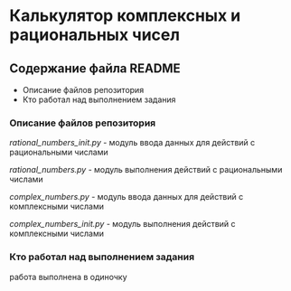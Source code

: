 # Калькулятор комплексных и рациональных чисел

## Содержание файла README

* Описание файлов репозитория
* Кто работал над выполнением задания

### Описание файлов репозитория

*rational_numbers_init.py* - модуль ввода данных для действий с рациональными числами

*rational_numbers.py* - модуль выполнения действий с рациональными числами

*complex_numbers.py* - модуль ввода данных для действий с комплексными числами

*complex_numbers_init.py* - модуль выполнения действий с комплексными числами

### Кто работал над выполнением задания

работа выполнена в одиночку